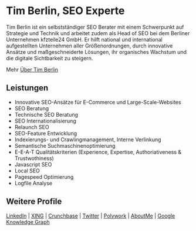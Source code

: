 <div itemscope itemtype="https://schema.org/Person">
    <h1>
        <span itemprop="name">Tim Berlin</span>, 
        <span itemprop="hasOccupation" itemscope itemtype="https://schema.org/Occupation">SEO Experte</span>
    </h1>
    <p itemprop="description">
        Tim Berlin ist ein selbstständiger SEO Berater mit einem Schwerpunkt auf Strategie und Technik und arbeitet zudem als Head of SEO bei dem Berliner Unternehmen kfzteile24 GmbH. Er hilft national und international aufgestellten Unternehmen aller Größenordnungen, durch innovative Ansätze und maßgeschneiderte Lösungen, ihr organisches Wachstum und die digitale Sichtbarkeit zu steigern.
    </p>
    <p>
        Mehr <a href="https://timberlin.de/ueber-mich/" target="_blank" rel="noopener" itemprop="url">Über Tim Berlin</a>
    </p>
    <h2>Leistungen</h2>
    <div itemprop="hasOfferCatalog" itemscope itemtype="https://schema.org/OfferCatalog">
        <ul>
            <li itemprop="itemListElement" itemscope itemtype="https://schema.org/Service">
                <span itemprop="name">Innovative SEO-Ansätze für E-Commerce und Large-Scale-Websites</span>
            </li>
            <li itemprop="itemListElement" itemscope itemtype="https://schema.org/Service">
                <span itemprop="name">SEO Beratung</span>
            </li>
            <li itemprop="itemListElement" itemscope itemtype="https://schema.org/Service">
                <span itemprop="name">Technische SEO Beratung</span>
            </li>
            <li itemprop="itemListElement" itemscope itemtype="https://schema.org/Service">
                <span itemprop="name">SEO Internationalisierung</span>
            </li>
            <li itemprop="itemListElement" itemscope itemtype="https://schema.org/Service">
                <span itemprop="name">Relaunch SEO</span>
            </li>
            <li itemprop="itemListElement" itemscope itemtype="https://schema.org/Service">
                <span itemprop="name">SEO-Feature Entwicklung</span>
            </li>
            <li itemprop="itemListElement" itemscope itemtype="https://schema.org/Service">
                <span itemprop="name">Indexierungs- und Crawlingmanagement, Interne Verlinkung</span>
            </li>
            <li itemprop="itemListElement" itemscope itemtype="https://schema.org/Service">
                <span itemprop="name">Semantische Suchmaschinenoptimierung</span>
            </li>
            <li itemprop="itemListElement" itemscope itemtype="https://schema.org/Service">
                <span itemprop="name">E-E-A-T Qualitätskriterien (Experience, Expertise, Authoriativeness & Trustwothiness)</span>
            </li>
            <li itemprop="itemListElement" itemscope itemtype="https://schema.org/Service">
                <span itemprop="name">Javascript SEO</span>
            </li>
            <li itemprop="itemListElement" itemscope itemtype="https://schema.org/Service">
                <span itemprop="name">Local SEO</span>
            </li>
            <li itemprop="itemListElement" itemscope itemtype="https://schema.org/Service">
                <span itemprop="name">Pagespeed Optimierung</span>
            </li>
            <li itemprop="itemListElement" itemscope itemtype="https://schema.org/Service">
                <span itemprop="name">Logfile Analyse</span>
            </li>
        </ul>
    </div>
    <h2>Weitere Profile</h2>
    <div class="textblock">
        <p>
            <a href="https://de.linkedin.com/in/timberlin" target="_blank" rel="noopener" itemprop="sameAs">LinkedIn</a> | 
            <a href="https://www.xing.com/profile/Tim_Berlin" target="_blank" rel="noopener" itemprop="sameAs">XING</a> | 
            <a href="https://www.crunchbase.com/person/tim-berlin" target="_blank" rel="noopener" itemprop="sameAs">Crunchbase</a> | 
            <a href="https://twitter.com/tb_berlin" target="_blank" rel="noopener" itemprop="sameAs">Twitter</a> | 
            <a href="https://www.polywork.com/tim_berlin" target="_blank" rel="noopener" itemprop="sameAs">Polywork</a> | 
            <a href="https://about.me/timberlin" target="_blank" rel="noopener" itemprop="sameAs">AboutMe</a> | 
            <a href="https://www.google.com/search?kgmid=/g/11kpr0db52" target="_blank" rel="noopener" itemprop="sameAs">Google Knowledge Graph</a>
        </p>
    </div>
</div>
